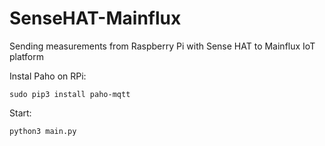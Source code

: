 # SenseHAT-Mainflux

Sending measurements from Raspberry Pi with Sense HAT to Mainflux IoT platform

Instal Paho on RPi:

`sudo pip3 install paho-mqtt`

Start:

`python3 main.py`